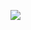 [![](https://mermaid.ink/img/pako:eNqllM2O0zAQx19l5BNIpdtsvyPUA7uCywKlvaFK3UkybQ2JHWxn2VL1zMvwVDwJ43x0Ay0HRCNVzuTv33zaBxHrhEQoLH0pSMV0K3FrMFsp4F-OxslY5qgcOEALjkwmFabnnzHPveAtSgW50Z4Bz3jN9q6Jnp9viIzXv9L6s11Qrq102uwhTtFaeMkfr2bl_lRGV5EXrc1JdRmYROtYK-Wpt-gwQks3_E6xk1rVYAY20KTWlJsq0d-4HjnX1m0NWWj2rVQlfacdQUobB3oDLoTXqf5aLmVGdSI_f3xvUvpj2UDci9mMKxXColAW7k0R7evK3VcCfmFJnWII73Ni3VPk4PQpMOC9MaapVNtGARm5nU6AheelqRzU6HMnJ2zLW2E9fP4GUCVguSVcF7drS9pRRyaEGw7IAv-1QrnY-2pjZNqBLEklFpYf7oBnlIWtBOmR4jV3CzP7j0k22ArZrt-DxDIbzflfSr9htUNckCsMVwt5_ozBvZ-AHdod2Q4HRLDRBgjjHZh6OphfjjUwPj0N01OAvmj_DfXIVOscquWpsh5-x3bfNaOL7a7m-3bGhtBxP7FEgY4--QEqXT34SrGvisbVazWrmt4m4CbaFsK2R4LPydxI5SwfRVuenFrkG_H7JSM6ImMDyoRvqYO3rQQnmtFKhLxMaINF6lZipY4sxcLp5V7FInSmoI4ocm5gc6mJcIOpZSufaxEexKMIg-Gk2xv2esF0OBmM-_3rUUfs2TwOuv2gN5gG_ckgmIyD8bEjvmnNiF53PJqOguvJqMfPaDoNSt7H8qN3evwFUgXQbQ?type=png)](https://mermaid.live/edit#pako:eNqllM2O0zAQx19l5BNIpdtsvyPUA7uCywKlvaFK3UkybQ2JHWxn2VL1zMvwVDwJ43x0Ay0HRCNVzuTv33zaBxHrhEQoLH0pSMV0K3FrMFsp4F-OxslY5qgcOEALjkwmFabnnzHPveAtSgW50Z4Bz3jN9q6Jnp9viIzXv9L6s11Qrq102uwhTtFaeMkfr2bl_lRGV5EXrc1JdRmYROtYK-Wpt-gwQks3_E6xk1rVYAY20KTWlJsq0d-4HjnX1m0NWWj2rVQlfacdQUobB3oDLoTXqf5aLmVGdSI_f3xvUvpj2UDci9mMKxXColAW7k0R7evK3VcCfmFJnWII73Ni3VPk4PQpMOC9MaapVNtGARm5nU6AheelqRzU6HMnJ2zLW2E9fP4GUCVguSVcF7drS9pRRyaEGw7IAv-1QrnY-2pjZNqBLEklFpYf7oBnlIWtBOmR4jV3CzP7j0k22ArZrt-DxDIbzflfSr9htUNckCsMVwt5_ozBvZ-AHdod2Q4HRLDRBgjjHZh6OphfjjUwPj0N01OAvmj_DfXIVOscquWpsh5-x3bfNaOL7a7m-3bGhtBxP7FEgY4--QEqXT34SrGvisbVazWrmt4m4CbaFsK2R4LPydxI5SwfRVuenFrkG_H7JSM6ImMDyoRvqYO3rQQnmtFKhLxMaINF6lZipY4sxcLp5V7FInSmoI4ocm5gc6mJcIOpZSufaxEexKMIg-Gk2xv2esF0OBmM-_3rUUfs2TwOuv2gN5gG_ckgmIyD8bEjvmnNiF53PJqOguvJqMfPaDoNSt7H8qN3evwFUgXQbQ)